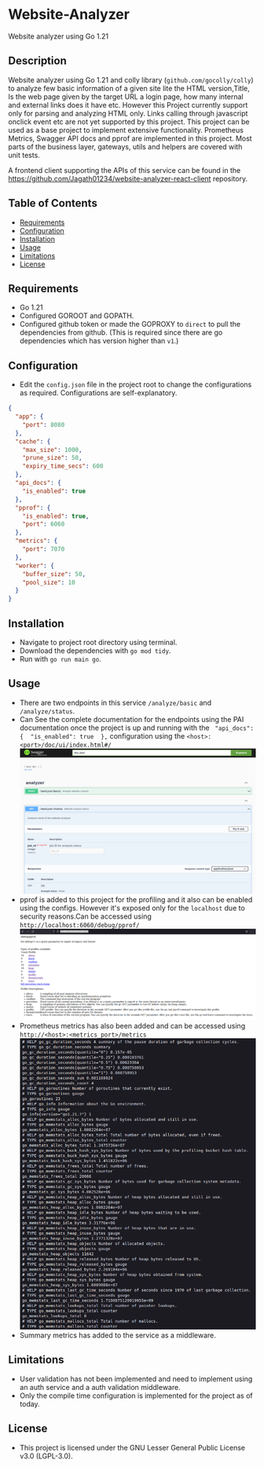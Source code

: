 # Website-Analyzer

Website analyzer using Go 1.21 

## Description

Website analyzer using Go 1.21 and colly library (`github.com/gocolly/colly`) to analyze few basic information of a given site lite the HTML version,Title,
Is the web page given by the target URL a login page, how many internal and external links does it have etc.
However this Project currently support only for parsing and analyzing HTML only. Links calling through javascript onclick event etc are not yet supported by this project.
This project can be used as a base project to implement extensive functionality.
Prometheus Metrics, Swagger API docs and pprof are implemented in this project. 
Most parts of the business layer, gateways, utils and helpers are covered with unit tests.

A frontend client supporting the APIs of this service can be found in the  https://github.com/Jagath01234/website-analyzer-react-client repository.
## Table of Contents

- [Requirements](#requirements)
- [Configuration](#configuration)
- [Installation](#installation)
- [Usage](#usage)
- [Limitations](#limitations)
- [License](#license)


## Requirements
- Go 1.21
- Configured GOROOT and GOPATH.
- Configured github token or made the GOPROXY to `direct` to pull the dependencies from github. (This is required since there are go dependencies which has version higher than `v1`.)

## Configuration
- Edit the `config.json` file in the project root to change the configurations as required. 
Configurations are self-explanatory.
```json
{
  "app": {
    "port": 8080
  },
  "cache": {
    "max_size": 1000,
    "prune_size": 50,
    "expiry_time_secs": 600
  },
  "api_docs": {
    "is_enabled": true
  },
  "pprof": {
    "is_enabled": true,
    "port": 6060
  },
  "metrics": {
    "port": 7070
  },
  "worker": {
    "buffer_size": 50,
    "pool_size": 10
  }
}

```

## Installation
- Navigate to project root directory using terminal.
- Download the dependencies with `go mod tidy`.
- Run with `go run main go`.

## Usage
- There are two endpoints in this service `/analyze/basic` and `/analyze/status`.
- Can See the complete documentation for the endpoints using the PAI documentation once the project is up and 
 running with the ` "api_docs": {  "is_enabled": true  },` configuration using the `<host>:<port>/doc/ui/index.html#/`
  ![img.png](img.png)
- pprof is added to this project for the profiling and it also can be enabled using the configs. However it's exposed only for the `localhost` due to security reasons.Can be accessed using `http://localhost:6060/debug/pprof/`
![img_1.png](img_1.png)
- Prometheus metrics has also been added and can be accessed using `http://<host>:<metrics_port>/metrics`
![img_2.png](img_2.png)
- Summary metrics has added to the service as a middleware.

## Limitations
- User validation has not been implemented and need to implement using an auth service and a auth validation middleware.
- Only the compile time configuration is implemented for the project as of today.  

## License
- This project is licensed under the GNU Lesser General Public License v3.0 (LGPL-3.0).
